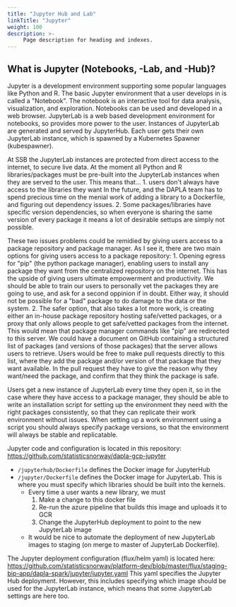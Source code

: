 ```yaml
---
title: "Jupyter Hub and Lab"
linkTitle: "Jupyter"
weight: 100
description: >-
     Page description for heading and indexes.
---
```


## What is Jupyter (Notebooks, -Lab, and -Hub)?

Jupyter is a development environment supporting some popular languages like Python and R. The basic Jupyter environment that a user develops in is called a "Notebook". The notebook is an interactive tool for data analysis, visualization, and exploration. Notebooks can be used and developed in a web browser. JupyterLab is a web based development environment for notebooks, so provides more power to the user. Instances of JupyterLab are generated and served by JupyterHub. Each user gets their own JupyterLab instance, which is spawned by a Kubernetes Spawner (kubespawner).

At SSB the JupyterLab instances are protected from direct access to the internet, to secure live data. At the moment all Python and R libraries/packages must be pre-built into the JupyterLab instances when they are served to the user. This means that...
     1. users don't always have access to the libraries they want In the future, and the DAPLA team has to spend precious time on the menial work of adding a library to a Dockerfile, and figuring out dependency issues. 
     2. Some packages/libraries have specific version dependencies, so when everyone is sharing the same version of every package it means a lot of desirable settups are simply not possible. 

These two issues problems could be remidied by giving users access to a package repository and package manager. As I see it, there are two main options for giving users access to a package repository: 
     1. Opening egress for "pip" (the python package manager), enabling users to install any package they want from the centralized repository on the internet. This has the upside of giving users ultimate empowerment and productivity. We should be able to train our users to personally vet the packages they are going to use, and ask for a second oppinion if in doubt. Either way, it should not be possible for a "bad" package to do damage to the data or the system.
     2. The safer option, that also takes a lot more work, is creating either an in-house package repository hosting safe/vetted packages, or a proxy that only allows people to get safe/vetted packages from the internet. This would mean that package manager commands like "pip" are redirected to this server. We could have a document on GitHub containing a structured list of packages (and versions of those packages) that the server allows users to retrieve. Users would be free to make pull requests directly to this list, where they add the package and/or version of that package that they want available. In the pull request they have to give the reason why they want/need the package, and confirm that they think the package is safe. 

Users get a new instance of JupyterLab every time they open it, so in the case where they have access to a package manager, they should be able to write an installation script for setting up the environment they need with the right packages consistently, so that they can replicate their work environment without issues. When setting up a work environment using a script you should always specify package versions, so that the environment will always be stable and replicatable. 

Jupyter code and configuration is located in this repository: https://github.com/statisticsnorway/dapla-gcp-jupyter
- `/jupyterhub/Dockerfile` defines the Docker image for JupyterHub
- `/jupyter/Dockerfile` defines the Docker image for JupyterLab. This is where you must specify which libraries should be built into the kernels. 
     - Every time a user wants a new library, we must 
          1. Make a change to this docker file 
          2. Re-run the azure pipeline that builds this image and uploads it to GCR 
          3. Change the JupyterHub deployment to point to the new JupyterLab image
	- It would be nice to automate the deployment of new JupyterLab images to staging (on merge to master of JupyterLab Dockerfile).

The Jupyter deployment configuration (flux/helm yaml) is located here: https://github.com/statisticsnorway/platform-dev/blob/master/flux/staging-bip-app/dapla-spark/jupyter/jupyter.yaml
This yaml specifies the Jupyter Hub deployment. However, this includes specifying which image should be used for the JupyterLab instance, which means that some JupyterLab settings are here too.
